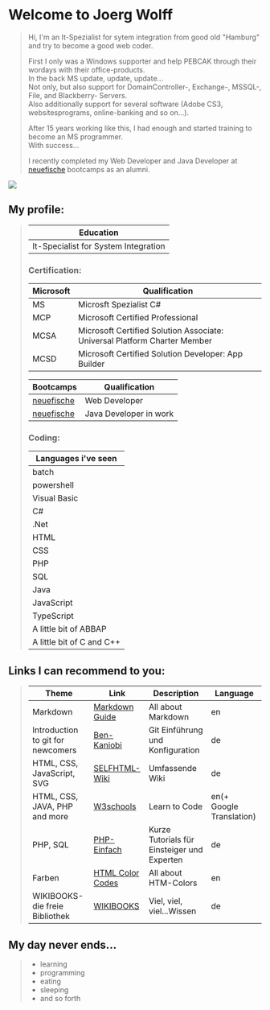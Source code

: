 # Welcome to Joerg Wolff

> Hi, I'm an It-Spezialist for sytem integration from good old "Hamburg" and try to become a good web coder.
>
> First I only was a Windows supporter and help PEBCAK through their wordays with their office-products.<br>
> In the back MS update, update, update...<br>
> Not only, but also support for DomainController-, Exchange-, MSSQL-, File, and Blackberry- Servers.<br>
> Also additionally support for several software (Adobe CS3, websitesprograms, online-banking and so on...).
>
> After 15 years working like this, I had enough and started training to become an MS programmer.<br>
> With success...
>
> I recently completed my Web Developer and Java Developer at [neuefische](https://www.neuefische.de/) bootcamps as an alumni.

![](https://img.freepik.com/vektoren-kostenlos/ethnischer-wolfskopf-mit-roetlichen-toenen_23-2147646226.jpg?size=338&ext=jpg&ga=GA1.2.803631228.1668440244)

## My profile:

> | Education                            |
> | ------------------------------------ |
> | It-Specialist for System Integration |
>
> ### Certification:
>
> | Microsoft | Qualification                                                             |
> | --------- | ------------------------------------------------------------------------- |
> | MS        | Microsft Spezialist C#                                                    |
> | MCP       | Microsoft Certified Professional                                          |
> | MCSA      | Microsoft Certified Solution Associate: Universal Platform Charter Member |
> | MCSD      | Microsoft Certified Solution Developer: App Builder                       |
>
> | Bootcamps | Qualification                                                             |
> | --------- | ------------------------------------------------------------------------- |
> | [neuefische](https://www.neuefische.de/)| Web Developer                                                             |
> | [neuefische](https://www.neuefische.de/)| Java Developer in work                                                             |
> 
> ### Coding:
>
> | Languages i've seen                  |
> | ------------------------------------ |
> | batch                                |
> | powershell                           |
> | Visual Basic                         |
> | C#                                   |
> | .Net                                 |
> | HTML                                 |
> | CSS                                  |
> | PHP                                  |
> | SQL                                  |
> | Java                                 |
> | JavaScript                           |
> | TypeScript                           |
> | A little bit of ABBAP                |
> | A little bit of C and C++            |

## Links I can recommend to you:

> | Theme                             | Link                                                                                                          | Description                                 | Language                |
> | --------------------------------- | ------------------------------------------------------------------------------------------------------------- | ------------------------------------------- | ----------------------- |
> | Markdown                          | [Markdown Guide](https://www.markdownguide.org/ "How to create markup files")                                 | All about Markdown                          | en                      |
> | Introduction to git for newcomers | [Ben-Kaniobi](https://gist.github.com/Ben-Kaniobi/c528376a76765e99058c "Einführung in git für Neueinsteiger") | Git Einführung und Konfiguration                     | de                      |
> |HTML, CSS, JavaScript, SVG|[SELFHTML-Wiki](https://wiki.selfhtml.org/wiki/)|Umfassende Wiki|de|
> | HTML, CSS, JAVA, PHP and more     | [W3schools](https://www.w3schools.com "Many examples and Try-Editor")                                         | Learn to Code                               | en(+ Google Translation) |
> | PHP, SQL                          | [PHP-Einfach](https://www.php-einfach.de "PHP und SQL für Einsteiger und Profis")                             | Kurze Tutorials für Einsteiger und Experten | de                      |
> |Farben|[HTML Color Codes](https://html-color-codes.info/)|All about HTM-Colors|en|
> |WIKIBOOKS-die freie Bibliothek|[WIKIBOOKS](https://de.wikibooks.org/wiki/Hauptseite)|Viel, viel, viel...Wissen|de|

## My day never ends...

> - learning
> - programming
> - eating
> - sleeping
> - and so forth
